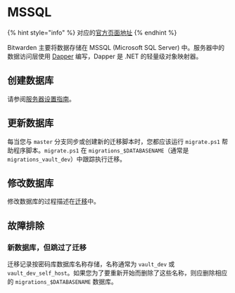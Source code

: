 # MSSQL

{% hint style="info" %}
对应的[官方页面地址](https://contributing.bitwarden.com/getting-started/server/mssql/)
{% endhint %}

Bitwarden 主要将数据存储在 MSSQL (Microsoft SQL Server) 中。服务器中的数据访问层使用 [Dapper](https://github.com/DapperLib/Dapper) 编写，Dapper 是 .NET 的轻量级对象映射器。

## 创建数据库 <a href="#creating-the-database" id="creating-the-database"></a>

请参阅[服务器设置指南](../guide.md)。

## 更新数据库 <a href="#updating-the-database" id="updating-the-database"></a>

每当您与 `master` 分支同步或创建新的迁移脚本时，您都应该运行 `migrate.ps1` 帮助程序脚本。`migrate.ps1` 在 `migrations_$DATABASENAME`（通常是 `migrations_vault_dev`）中跟踪执行迁移。

## 修改数据库 <a href="#modifying-the-database" id="modifying-the-database"></a>

修改数据库的过程描述在[迁移](broken-reference)中。

## 故障排除 <a href="#troubleshooting" id="troubleshooting"></a>

### 新数据库，但跳过了迁移 <a href="#new-database-but-skipping-migrations" id="new-database-but-skipping-migrations"></a>

迁移记录按密码库数据库名称存储，名称通常为 `vault_dev` 或 `vault_dev_self_host`。如果您为了要重新开始而删除了这些名称，则应删除相应的 `migrations_$DATABASENAME` 数据库。
